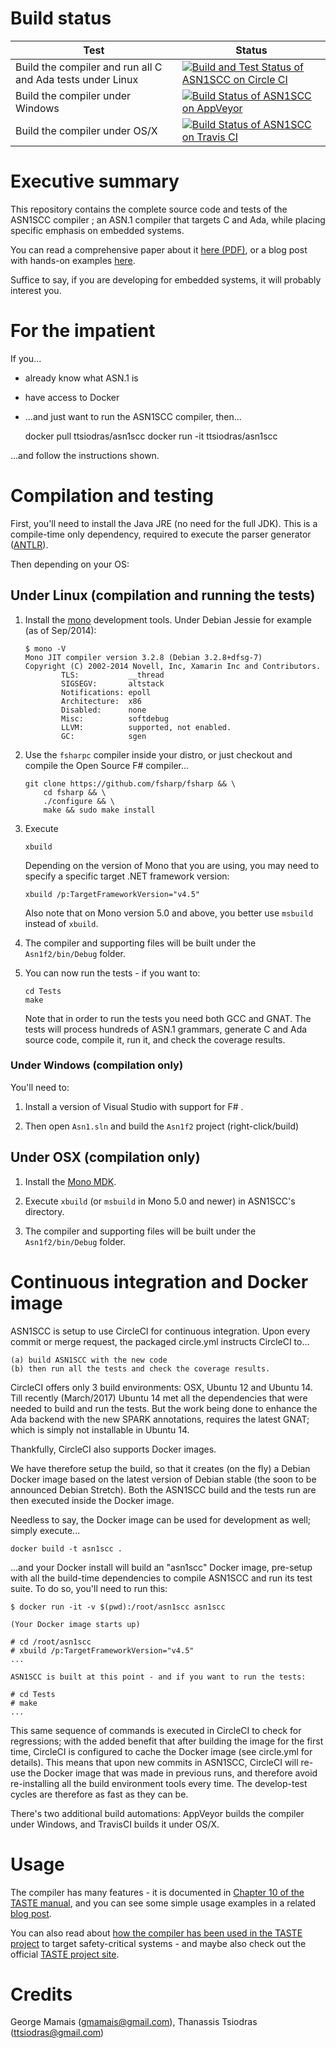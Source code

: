 Build status
============

| Test | Status |
|------|--------|
| Build the compiler and run all C and Ada tests under Linux | [![Build and Test Status of ASN1SCC on Circle CI](https://circleci.com/gh/ttsiodras/asn1scc.svg?&style=shield&circle-token=fcc32f415742887faa6ad69826b1cf25426df086)](https://circleci.com/gh/ttsiodras/asn1scc/tree/master) |
| Build the compiler under Windows | [![Build Status of ASN1SCC on AppVeyor](https://ci.appveyor.com/api/projects/status/github/ttsiodras/asn1scc)](https://ci.appveyor.com/project/ttsiodras/asn1scc) |
| Build the compiler under OS/X | [![Build Status of ASN1SCC on Travis CI](https://travis-ci.org/ttsiodras/asn1scc.svg?branch=master)](https://travis-ci.org/ttsiodras/asn1scc?branch=master) |

Executive summary
=================

This repository contains the complete source code and tests of the ASN1SCC
compiler ; an ASN.1 compiler that targets C and Ada, while placing specific
emphasis on embedded systems.

You can read a comprehensive paper about it
[here (PDF)](http://web1.see.asso.fr/erts2012/Site/0P2RUC89/7C-4.pdf),
or a blog post with hands-on examples
[here](https://www.thanassis.space/asn1.html).

Suffice to say, if you are developing for embedded systems, it will probably
interest you.

For the impatient
=================

If you...

- already know what ASN.1 is
- have access to Docker
- ...and just want to run the ASN1SCC compiler, then...

    docker pull ttsiodras/asn1scc
    docker run -it ttsiodras/asn1scc

...and follow the instructions shown.

Compilation and testing
=======================

First, you'll need to install the Java JRE (no need for the full JDK).
This is a compile-time only dependency, required to execute the parser
generator ([ANTLR](http://www.antlr.org/)).

Then depending on your OS:

## Under Linux (compilation and running the tests)

1. Install the [mono](http://www.mono-project.com) development tools. Under
   Debian Jessie for example (as of Sep/2014):

    ```
    $ mono -V
    Mono JIT compiler version 3.2.8 (Debian 3.2.8+dfsg-7)
    Copyright (C) 2002-2014 Novell, Inc, Xamarin Inc and Contributors.
            TLS:           __thread
            SIGSEGV:       altstack
            Notifications: epoll
            Architecture:  x86
            Disabled:      none
            Misc:          softdebug 
            LLVM:          supported, not enabled.
            GC:            sgen
    ```

2. Use the `fsharpc` compiler inside your distro, or just checkout and compile
   the Open Source F# compiler...

    ```
    git clone https://github.com/fsharp/fsharp && \
        cd fsharp && \
        ./configure && \
        make && sudo make install 
    ```

3. Execute

    ```
    xbuild
    ```

    Depending on the version of Mono that you are using, you may need to
    specify a specific target .NET framework version:

    ```
    xbuild /p:TargetFrameworkVersion="v4.5"
    ```

    Also note that on Mono version 5.0 and above, you better use `msbuild`
    instead of `xbuild`.

4. The compiler and supporting files will be built under the `Asn1f2/bin/Debug` folder.

5. You can now run the tests - if you want to:

    ```
    cd Tests
    make
    ```

    Note that in order to run the tests you need both GCC and GNAT.
    The tests will process hundreds of ASN.1 grammars, generate C and
    Ada source code, compile it, run it, and check the coverage results.

### Under Windows (compilation only)

You'll need to:

1. Install a version of Visual Studio with support for F# .

2. Then open `Asn1.sln` and build the `Asn1f2` project (right-click/build)

## Under OSX (compilation only)

1. Install the [Mono MDK](http://www.mono-project.com).

2. Execute `xbuild` (or `msbuild` in Mono 5.0 and newer) in ASN1SCC's directory.

3. The compiler and supporting files will be built under the `Asn1f2/bin/Debug` folder.

Continuous integration and Docker image
=======================================

ASN1SCC is setup to use CircleCI for continuous integration. Upon every
commit or merge request, the packaged circle.yml instructs CircleCI to...

    (a) build ASN1SCC with the new code
    (b) then run all the tests and check the coverage results.

CircleCI offers only 3 build environments: OSX, Ubuntu 12 and Ubuntu 14.
Till recently (March/2017) Ubuntu 14 met all the dependencies that were
needed to build and run the tests. But the work being done to enhance the
Ada backend with the new SPARK annotations, requires the latest GNAT;
which is simply not installable in Ubuntu 14.

Thankfully, CircleCI also supports Docker images.

We have therefore setup the build, so that it creates (on the fly)
a Debian Docker image based on the latest version of Debian stable
(the soon to be announced Debian Stretch). Both the ASN1SCC build and
the tests run are then executed inside the Docker image.

Needless to say, the Docker image can be used for development as well;
simply execute...

    docker build -t asn1scc .

...and your Docker install will build an "asn1scc" Docker image, pre-setup
with all the build-time dependencies to compile ASN1SCC and run its 
test suite. To do so, you'll need to run this:

    $ docker run -it -v $(pwd):/root/asn1scc asn1scc

    (Your Docker image starts up)

    # cd /root/asn1scc 
    # xbuild /p:TargetFrameworkVersion="v4.5"
    ...

    ASN1SCC is built at this point - and if you want to run the tests:

    # cd Tests
    # make
    ...

This same sequence of commands is executed in CircleCI to check for
regressions; with the added benefit that after building the image for
the first time, CircleCI is configured to cache the Docker image (see
circle.yml for details). This means that upon new commits in ASN1SCC,
CircleCI will re-use the Docker image that was made in previous runs,
and therefore avoid re-installing all the build environment tools every
time. The develop-test cycles are therefore as fast as they can be.

There's two additional build automations: AppVeyor builds the compiler
under Windows, and TravisCI builds it under OS/X.

Usage
=====

The compiler has many features - it is documented in
[Chapter 10 of the TASTE manual](http://download.tuxfamily.org/taste/snapshots/doc/taste-documentation-current.pdf),
and you can see some simple usage examples in a related
[blog post](https://www.thanassis.space/asn1.html).

You can also read about
[how the compiler has been used in the TASTE project](http://www.semantix.gr/assert/)
to target safety-critical systems - and maybe also check out the
official [TASTE project site](http://taste.tuxfamily.org).

Credits
=======
George Mamais (gmamais@gmail.com), Thanassis Tsiodras (ttsiodras@gmail.com)
